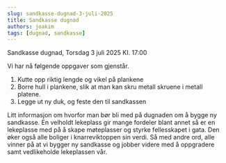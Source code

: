 ```yaml
---
slug: sandkasse-dugnad-3-juli-2025
title: Sandkasse dugnad
authors: joakim
tags: [dugnad, sandkasse]
---
```


Sandkasse dugnad, Torsdag 3 juli 2025 KI. 17:00

<!--truncate-->
Vi har nå følgende oppgaver som gjenstår.
1. Kutte opp riktig lengde og vikel på plankene
2. Borre hull i plankene, slik at man kan skru metall skruene i metall platene.
3. Legge ut ny duk, og feste den til sandkassen


Litt informasjon om hvorfor man bør bli med på dugnaden om å bygge ny sandkasse.
En velholdt lekeplass gir mange fordeler blant annet så er en lekeplasse med på å skape møteplasser og styrke fellesskapet i gata.
Den øker også alle boliger i knarreviktoppen sin verdi. 
Så med andre ord, alle vinner på at vi bygger ny sandkasse og jobber videre med å oppgradere samt vedlikeholde lekeplassen vår.
